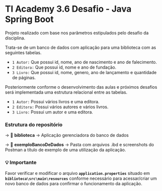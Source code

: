 # TI Academy 3.6 Desafio - Java Spring Boot

Projeto realizado com base nos parâmetros estipulados pelo desafio da disciplina.

Trata-se de um banco de dados com aplicação para uma biblioteca com as seguintes tabelas.

- `1 Autor:` Que possui id, nome, ano de nascimento e ano de falecimento.
- `2 Editora:` Que possui id, nome e ano de fundação.
- `3 Livro:` Que possui id, nome, genero, ano de lançamento e quantidade de páginas.

Posteriormente conforme o desenvolvimento das aulas e próximos desafios será implementada uma estrutura relacional entre as tabelas.

- `1 Autor:` Possui vários livros e uma editora.
- `2 Editora:` Possui vários autores e vários livros.
- `3 Livro:` Possui um autor e uma editora.

### Estrutura do repositório

&rarr; 📁 **biblioteca** &rarr; Aplicação gerenciadora do banco de dados

&rarr; 📁 **exemploBancoDeDados** &rarr; Pasta com arquivos .ibd e screenshots do Postman a título de exemplo de uma utilização da aplicação.

### 💡 Importante

Favor verificar e modificar o arquivo **`application.properties`** situado em **`biblioteca\src\main\resources`** conforme necessário para acessar/criar um novo banco de dados para confirmar o funcionamento da aplicação.
